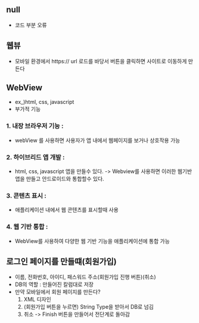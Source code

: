 ## null
- 코드 부분 오류

## 웹뷰
- 모바일 환경에서 https:// url 로드를 바당서 버튼을 클릭하면 사이트로 이동하게 만든다

## WebView
- ex_)html, css, javascript
- 부가적 기능
### 1. 내장 브라우저 기능 : 
- webView 를 사용하면 사용자가 앱 내에서 웹페이지를 보거나 상호작용 가능
### 2. 하이브리드 앱 개발 : 
- html, css, javascript 앱을 만들수 있다.
-> Webview를 사용하면 이러한 웹기반 앱을 만들고 안드로이드와 통합할수 있다.
### 3. 콘텐츠 표시 : 
- 애플리케이션 내에서 웹 콘텐츠를 표시할때 사용
### 4. 웹 기반 통합 : 
- WebView를 사용하여 다양한 웹 기반 기능을 애플리케이션에 통합 가능

## 로그인 페이지를 만들떄(회원가입)
- 이름, 전화번호, 아이디, 패스워드 주소(회원가입 진행 버튼)(취소)
- DB의 역할 : 만들어진 칼럼대로 저장
- 만약 모바일에서 회원 페이지를 만든다?
	1. XML 디자인
	2. (회원가입 버튼을 누르면) String Type을 받아서 DB로 넘김
	3. 취소 -> Finish 버튼을 만들어서 전단계로 돌아감